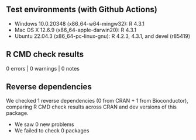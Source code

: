 ## Test environments (with Github Actions)

* Windows 10.0.20348 (x86_64-w64-mingw32): R 4.3.1
* Mac OS X 12.6.9 (x86_64-apple-darwin20): R 4.3.1
* Ubuntu 22.04.3 (x86_64-pc-linux-gnu): R 4.2.3, 4.3.1, and devel (r85419)

## R CMD check results

0 errors | 0 warnings | 0 notes

## Reverse dependencies

We checked 1 reverse dependencies (0 from CRAN + 1 from Bioconductor), comparing R CMD check results across CRAN and dev versions of this package.

 * We saw 0 new problems
 * We failed to check 0 packages
